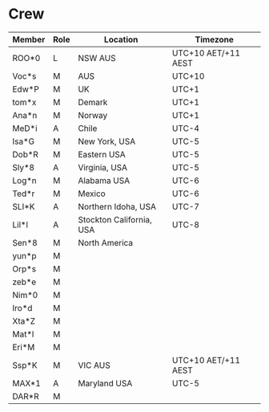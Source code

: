 # Crew

|Member|Role|Location|Timezone|
|--|--|--|--|
|ROO*0|L|NSW AUS|UTC+10 AET/+11 AEST|
|Voc*s|M|AUS|UTC+10|
|Edw*P|M|UK|UTC+1|
|tom*x|M|Demark|UTC+1|
|Ana*n|M|Norway|UTC+1|
|MeD*i|A|Chile|UTC-4|
|Isa*G|M|New York, USA|UTC-5|
|Dob*R|M|Eastern USA|UTC-5|
|Sly*8|A|Virginia, USA|UTC-5|
|Log*n|M|Alabama USA|UTC-6|
|Ted*r|M|Mexico|UTC-6|
|SLI*K|A|Northern Idoha, USA|UTC-7|
|Lil*l|A|Stockton California, USA|UTC-8|
|Sen*8|M|North America||
|yun*p|M||
|Orp*s|M||
|zeb*e|M||
|Nim*0|M||
|Iro*d|M||
|Xta*Z|M||
|Mat*l|M||
|Eri*M|M||
|Ssp*K|M|VIC AUS|UTC+10 AET/+11 AEST|
|MAX*1|A|Maryland USA|UTC-5|
|DAR*R|M||
